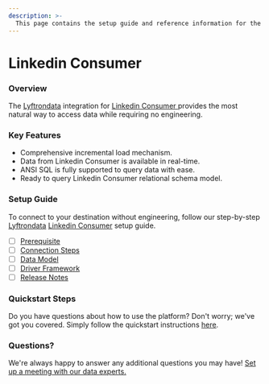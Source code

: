 ```yaml
---
description: >-
  This page contains the setup guide and reference information for the Linkedin Consumer source connector.
---
```


# Linkedin Consumer

### Overview

The [Lyftrondata](https://www.lyftrondata.com/) integration for [Linkedin Consumer](https://www.lyftrondata.com/integration/linkedin-consumer/)[ ](https://www.lyftrondata.com/integration/linkedin-consumer/)provides the most natural way to access data while requiring no engineering.

### Key Features

* Comprehensive incremental load mechanism.
* Data from Linkedin Consumer is available in real-time.&#x20;
* ANSI SQL is fully supported to query data with ease.
* Ready to query Linkedin Consumer relational schema model.

### Setup Guide

To connect to your destination without engineering, follow our step-by-step [Lyftrondata](https://www.lyftrondata.com/)  [Linkedin Consumer](https://www.lyftrondata.com/integration/linkedin-consumer/) setup guide.

* [ ] [Prerequisite](../../business-analytics/linkedin-consumer/prerequisite.md)
* [ ] [Connection Steps](../../business-analytics/linkedin-consumer/connection-steps.md)
* [ ] [Data Model](../../business-analytics/linkedin-consumer/data-model/)
* [ ] [Driver Framework](../../business-analytics/linkedin-consumer/driver-framework/)
* [ ] [Release Notes](../../business-analytics/linkedin-consumer/release-notes.md)

### Quickstart Steps

Do you have questions about how to use the platform? Don't worry; we've got you covered. Simply follow the quickstart instructions [here](../../../quickstart-steps.md).

### Questions? <a href="#questions" id="questions"></a>

We're always happy to answer any additional questions you may have! [Set up a meeting with our data experts.](https://www.lyftrondata.com/book-a-meeting/)

